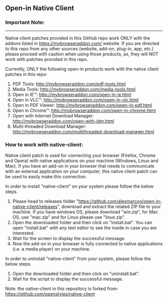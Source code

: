 ## Open-in Native Client

### Important Note:
----------------------------------------------------
Native client patches provided in this GitHub repo work ONLY with the addons listed in https://mybrowseraddon.com/ website. If you are directed to this repo from any other sources (website, add-on, plug-in, app, etc.) please proceed with caution when using those products, as, they will NOT work with patches provided in this repo.

Currently, ONLY the following open-in products work with the native client patches in this repo:

1. PDF Tools: http://mybrowseraddon.com/pdf-tools.html
2. Media Tools: http://mybrowseraddon.com/media-tools.html
3. Open in IE™: http://mybrowseraddon.com/open-in-ie.html  
4. Open in VLC™: http://mybrowseraddon.com/open-in-vlc.html  
5. Open in PDF Viewer: http://mybrowseraddon.com/open-in-pdf.html  
6. Open in Chrome™: http://mybrowseraddon.com/open-in-chrome.html  
7. Open with Internet Download Manager: http://mybrowseraddon.com/open-with-idm.html
8. Multi-threaded Download Manager: http://mybrowseraddon.com/multithreaded-download-manager.html

### How to work with native-client:

Native client patch is used for connecting your browser (Firefox, Chrome and Opera) with native applications on your machine (Windows, Linux and Mac). If you have an add-on in your browser that needs to communicate with an external application on your computer, this native client patch can be used to easily make this connection.

In order to install "native-client" on your system please follow the below steps.

1. Please head to releases folder "https://github.com/alexmarcoo/open-in-native-client/releases", download and extract the related ZIP file to your machine. If you have windows OS, please download "win.zip", for Mac OS, use "mac.zip" and for Linux please use "linux.zip".
2. Open the downloaded folder and then click on "install.bat". You can open "install.bat" with any text editor to see the inside in case you are interested.
3. Wait for the screen to display the successful message.
4. Now the add-on in your browser is fully connected to native applications (i.e. a media player) on your machine.

In order to uninstall "native-client" from your system, please follow the below steps.

1. Open the downloaded folder and then click on "uninstall.bat".
2. Wait for the script to display the successful message.

Note: the native-client in this repository is forked from: https://github.com/openstyles/native-client
